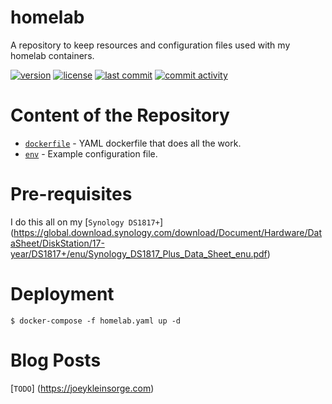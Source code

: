 # homelab

A repository to keep resources and configuration files used with my homelab containers.

[![version](https://img.shields.io/github/manifest-json/v/JoeyKleinsorge/homelab?label=Kubernetes)](https://github.com/JoeyKleinsorge/homelab/blob/master/VERSIONS.md)
[![license](https://img.shields.io/github/license/JoeyKleinsorge/homelab)](https://github.com/JoeyKleinsorge/homelab/blob/master/LICENSE)
[![last commit](https://img.shields.io/github/last-commit/JoeyKleinsorge/homelab)](https://github.com/JoeyKleinsorge/homelab/commits/master)
[![commit activity](https://img.shields.io/github/commit-activity/y/JoeyKleinsorge/homelab)](https://github.com/JoeyKleinsorge/homelab/commits/master)


# Content of the Repository

* [`dockerfile`](./dockerfile/) - YAML dockerfile that does all the work.
* [`env`](./env/) - Example configuration file.

# Pre-requisites

I do this all on my [`Synology DS1817+`] (https://global.download.synology.com/download/Document/Hardware/DataSheet/DiskStation/17-year/DS1817+/enu/Synology_DS1817_Plus_Data_Sheet_enu.pdf)

# Deployment
```
$ docker-compose -f homelab.yaml up -d
```

# Blog Posts

[`TODO`] (https://joeykleinsorge.com)
